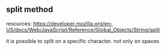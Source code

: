## split method

resources:
https://developer.mozilla.org/en-US/docs/Web/JavaScript/Reference/Global_Objects/String/split

it is possible to split on a specific character. not only on spaces
